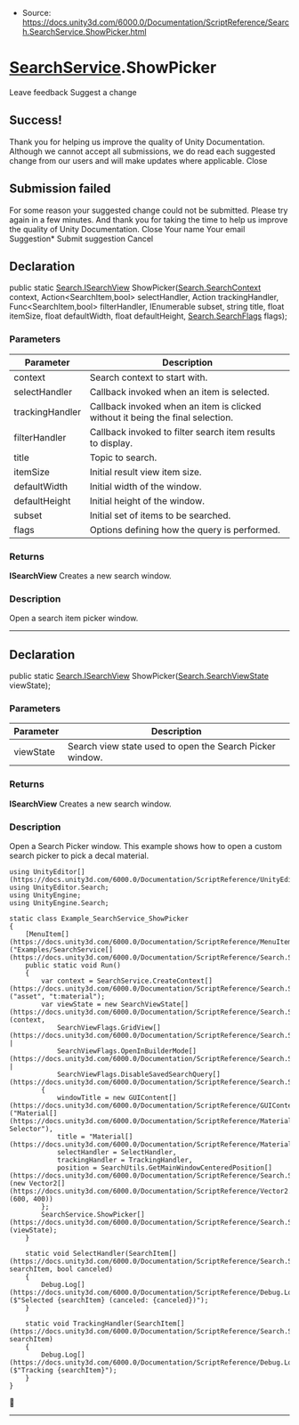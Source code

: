 * Source: https://docs.unity3d.com/6000.0/Documentation/ScriptReference/Search.SearchService.ShowPicker.html

#  [SearchService](https://docs.unity3d.com/6000.0/Documentation/ScriptReference/Search.SearchService.html).ShowPicker
Leave feedback
Suggest a change
## Success!
Thank you for helping us improve the quality of Unity Documentation. Although we cannot accept all submissions, we do read each suggested change from our users and will make updates where applicable.
Close
## Submission failed
For some reason your suggested change could not be submitted. Please <a>try again</a> in a few minutes. And thank you for taking the time to help us improve the quality of Unity Documentation.
Close
Your name Your email Suggestion* Submit suggestion
Cancel
## Declaration
public static [Search.ISearchView](https://docs.unity3d.com/6000.0/Documentation/ScriptReference/Search.ISearchView.html) ShowPicker([Search.SearchContext](https://docs.unity3d.com/6000.0/Documentation/ScriptReference/Search.SearchContext.html) context, Action<SearchItem,bool> selectHandler, Action<SearchItem> trackingHandler, Func<SearchItem,bool> filterHandler, IEnumerable<SearchItem> subset, string title, float itemSize, float defaultWidth, float defaultHeight, [Search.SearchFlags](https://docs.unity3d.com/6000.0/Documentation/ScriptReference/Search.SearchFlags.html) flags); 
### Parameters
Parameter | Description  
---|---  
context | Search context to start with.  
selectHandler | Callback invoked when an item is selected.  
trackingHandler | Callback invoked when an item is clicked without it being the final selection.  
filterHandler | Callback invoked to filter search item results to display.  
title | Topic to search.  
itemSize | Initial result view item size.  
defaultWidth | Initial width of the window.  
defaultHeight | Initial height of the window.  
subset | Initial set of items to be searched.  
flags | Options defining how the query is performed.  
### Returns
**ISearchView** Creates a new search window. 
### Description
Open a search item picker window.
* * *
## Declaration
public static [Search.ISearchView](https://docs.unity3d.com/6000.0/Documentation/ScriptReference/Search.ISearchView.html) ShowPicker([Search.SearchViewState](https://docs.unity3d.com/6000.0/Documentation/ScriptReference/Search.SearchViewState.html) viewState); 
### Parameters
Parameter | Description  
---|---  
viewState | Search view state used to open the Search Picker window.  
### Returns
**ISearchView** Creates a new search window. 
### Description
Open a Search Picker window.
This example shows how to open a custom search picker to pick a decal material.
```
using UnityEditor[](https://docs.unity3d.com/6000.0/Documentation/ScriptReference/UnityEditor.html);
using UnityEditor.Search;
using UnityEngine;
using UnityEngine.Search;

static class Example_SearchService_ShowPicker
{
    [MenuItem[](https://docs.unity3d.com/6000.0/Documentation/ScriptReference/MenuItem.html)("Examples/SearchService[](https://docs.unity3d.com/6000.0/Documentation/ScriptReference/Search.SearchService.html)/ShowPicker")]
    public static void Run()
    {
        var context = SearchService.CreateContext[](https://docs.unity3d.com/6000.0/Documentation/ScriptReference/Search.SearchService.CreateContext.html)("asset", "t:material");
        var viewState = new SearchViewState[](https://docs.unity3d.com/6000.0/Documentation/ScriptReference/Search.SearchViewState.html)(context,
            SearchViewFlags.GridView[](https://docs.unity3d.com/6000.0/Documentation/ScriptReference/Search.SearchViewFlags.GridView.html) |
            SearchViewFlags.OpenInBuilderMode[](https://docs.unity3d.com/6000.0/Documentation/ScriptReference/Search.SearchViewFlags.OpenInBuilderMode.html) |
            SearchViewFlags.DisableSavedSearchQuery[](https://docs.unity3d.com/6000.0/Documentation/ScriptReference/Search.SearchViewFlags.DisableSavedSearchQuery.html))
        {
            windowTitle = new GUIContent[](https://docs.unity3d.com/6000.0/Documentation/ScriptReference/GUIContent.html)("Material[](https://docs.unity3d.com/6000.0/Documentation/ScriptReference/Material.html) Selector"),
            title = "Material[](https://docs.unity3d.com/6000.0/Documentation/ScriptReference/Material.html)",
            selectHandler = SelectHandler,
            trackingHandler = TrackingHandler,
            position = SearchUtils.GetMainWindowCenteredPosition[](https://docs.unity3d.com/6000.0/Documentation/ScriptReference/Search.SearchUtils.GetMainWindowCenteredPosition.html)(new Vector2[](https://docs.unity3d.com/6000.0/Documentation/ScriptReference/Vector2.html)(600, 400))
        };
        SearchService.ShowPicker[](https://docs.unity3d.com/6000.0/Documentation/ScriptReference/Search.SearchService.ShowPicker.html)(viewState);
    }

    static void SelectHandler(SearchItem[](https://docs.unity3d.com/6000.0/Documentation/ScriptReference/Search.SearchItem.html) searchItem, bool canceled)
    {
        Debug.Log[](https://docs.unity3d.com/6000.0/Documentation/ScriptReference/Debug.Log.html)($"Selected {searchItem} (canceled: {canceled})");
    }

    static void TrackingHandler(SearchItem[](https://docs.unity3d.com/6000.0/Documentation/ScriptReference/Search.SearchItem.html) searchItem)
    {
        Debug.Log[](https://docs.unity3d.com/6000.0/Documentation/ScriptReference/Debug.Log.html)($"Tracking {searchItem}");
    }
}

```

* * *
